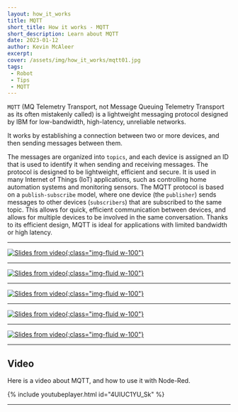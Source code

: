 ```yaml
---
layout: how_it_works
title: MQTT
short_title: How it works - MQTT
short_description: Learn about MQTT
date: 2023-01-12
author: Kevin McAleer
excerpt:
cover: /assets/img/how_it_works/mqtt01.jpg
tags:
 - Robot
 - Tips
 - MQTT
---
```


`MQTT` (MQ Telemetry Transport, not Message Queuing Telemetry Transport as its often mistakenly called) is a lightweight messaging protocol designed by IBM for low-bandwidth, high-latency, unreliable networks.

It works by establishing a connection between two or more devices, and then sending messages between them.

The messages are organized into `topics`, and each device is assigned an ID that is used to identify it when sending and receiving messages.
The protocol is designed to be lightweight, efficient and secure.
It is used in many Internet of Things (IoT) applications, such as controlling home automation systems and monitoring sensors.
The MQTT protocol is based on a `publish-subscribe` model, where one device (the `publisher`) sends messages to other devices (`subscribers`) that are subscribed to the same topic.
This allows for quick, efficient communication between devices, and allows for multiple devices to be involved in the same conversation.
Thanks to its efficient design, MQTT is ideal for applications with limited bandwidth or high latency.

---

[![Slides from video](/assets/img/how_it_works/mqtt02.jpg){:class="img-fluid w-100"}](/assets/img/how_it_works/mqtt02.jpg)

---

[![Slides from video](/assets/img/how_it_works/mqtt03.jpg){:class="img-fluid w-100"}](/assets/img/how_it_works/mqtt03.jpg)

---

[![Slides from video](/assets/img/how_it_works/mqtt04.jpg){:class="img-fluid w-100"}](/assets/img/how_it_works/mqtt04.jpg)

---

[![Slides from video](/assets/img/how_it_works/mqtt05.jpg){:class="img-fluid w-100"}](/assets/img/how_it_works/mqtt05.jpg)

---

[![Slides from video](/assets/img/how_it_works/mqtt06.jpg){:class="img-fluid w-100"}](/assets/img/how_it_works/mqtt06.jpg)

---

## Video

Here is a video about MQTT, and how to use it with Node-Red.

{% include youtubeplayer.html id="4UIUC1YU_Sk" %}

---
